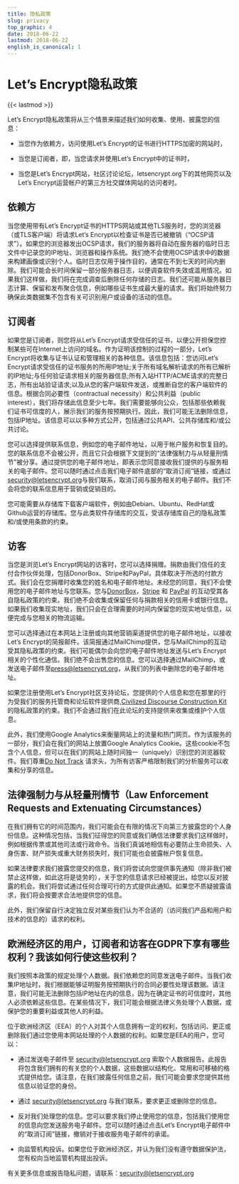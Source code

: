 ```yaml
---
title: 隐私政策
slug: privacy
top_graphic: 4
date: 2018-06-22
lastmod: 2018-06-22
english_is_canonical: 1
---
```


# Let’s Encrypt隐私政策

{{< lastmod >}}

Let’s Encrypt隐私政策将从三个情景来描述我们如何收集、使用、披露您的信息：

* 当您作为依赖方，访问使用Let’s Encrypt的证书进行HTTPS加密的网站时，

* 当您是订阅者，即，当您请求并使用Let’s Encrypt中的证书时，

* 当您是Let’s Encrypt网站，社区讨论论坛，letsencrypt.org下的其他网页以及Let’s Encrypt运营帐户的第三方社交媒体网站的访问者时。

## 依赖方

当您使用带有Let’s Encrypt证书的HTTPS网站或其他TLS服务时，您的浏览器（或TLS客户端）将请求Let’s Encrypt以检查证书是否已被撤销（“OCSP请求”）。如果您的浏览器发出OCSP请求，我们的服务器将自动在服务器的临时日志文件中记录您的IP地址、浏览器和操作系统。我们绝不会使用OCSP请求中的数据来构建画像或识别个人。临时日志仅用于操作目的，通常在不到七天的时间内删除。我们可能会长时间保留一部分服务器日志，以便调查软件失效或滥用情况。如果我们这样做，我们将在完成调查后删除任何存储的日志。我们还可能从服务器日志计算、保留和发布聚合信息，例如哪些证书生成最大量的请求。我们将始终努力确保此类数据集不包含有关可识别用户或设备的活动的信息。

## 订阅者

如果您是订阅者，则您将从Let’s Encrypt请求受信任的证书，以便公开担保您控制某些可在Internet上访问的域名。作为证明该控制的过程的一部分，Let’s Encrypt将收集与证书认证和管理相关的各种信息。该信息包括：您访问Let’s Encrypt请求受信任的证书服务的所用IP地址;关于所有域名解析请求的所有已解析的IP地址;与任何验证请求相关的服务器信息;所有入站HTTP/ACME请求的完整日志，所有出站验证请求;以及从您的客户端软件发送，或推断自您的客户端软件的信息。根据合同必要性（contractual necessity）和公共利益（public interest），我们将存储此信息至少七年。我们需要能够向公众，包括那些依赖我们证书可信度的人，展示我们的服务按预期执行。因此，我们可能无法删除信息，包括IP地址。该信息可以以多种方式公开，包括通过公共API、公共存储库和/或公共讨论。

您可以选择提供联系信息，例如您的电子邮件地址，以用于帐户服务和恢复目的。您的联系信息不会被公开，而且它只会根据下文提到的“法律强制力与从轻量刑情节”被分享。通过提供您的电子邮件地址，即表示您同意接收我们提供的与服务相关的电子邮件。您可以随时通过点击我们电子邮件底部的“取消订阅”链接，或通过[security@letsencrypt.org](mailto:security@letsencrypt.org)与我们联系，取消订阅与服务相关的电子邮件。我们不会将您的联系信息用于营销或促销目的。

您可能需要从存储库下载客户端软件，例如由Debian、Ubuntu、RedHat或Github运营的存储库。您与此类软件存储库的交互，受该存储库自己的隐私政策和/或使用条款的约束。

## 访客

当您是浏览Let’s Encrypt网站的访客时，您可以选择捐赠。捐款由我们信任的支付合作伙伴处理，包括DonorBox、Stripe和PayPal，具体取决于所选的付款方式。我们会在您捐赠时收集您的姓名和电子邮件地址。未经您的同意，我们不会使用您的电子邮件地址与您联系。您与[DonorBox](https://donorbox.org/privacy)，[Stripe](https://stripe.com/privacy/) 和 [PayPal](https://www.paypal.com/us/webapps/mpp/ua/privacy-full) 的互动受其各自隐私政策的约束。我们绝不会收集或保留任何与捐款相关的信用卡或银行信息。如果我们收集现实地址，我们只会在合理需要的时间内保留您的现实地址信息，以便完成与您相关的物流运输。

您可以选择通过在本网站上注册或向其他营销渠道提供您的电子邮件地址，以接收Let’s Encrypt的简报邮件。该简报通过MailChimp提供，您与MailChimp的互动受其隐私政策的约束。我们可能偶尔会向您的电子邮件地址发送与Let’s Encrypt相关的个性化通信。我们绝不会出售您的信息。您可以选择通过MailChimp，或发送电子邮件至[press@letsencrypt.org](mailto:press@letsencrypt.org)，从我们的列表中删除您的电子邮件地址。

如果您注册使用Let’s Encrypt社区支持论坛，您提供的个人信息和您在那里的行为受我们的服务托管商和论坛软件提供商,[Civilized Discourse Construction Kit](https://www.discourse.org/privacy) 的隐私政策的约束。我们不会通过我们在此论坛的支持提供来收集或维护个人信息。

此外，我们使用Google Analytics来衡量网站上的流量和热门网页。作为该服务的一部分，我们会在我们的网站上放置Google Analytics Cookie。这些cookie不包含个人信息，但可以在我们的网站上随时间独一（uniquely）识别您的浏览器软件。我们尊重[Do Not Track](http://donottrack.us/) 请求头，为所有访客严格限制我们的分析服务可以收集和分享的信息。

## 法律强制力与从轻量刑情节（Law Enforcement Requests and Extenuating Circumstances）

在我们拥有它的时间范围内，我们可能会在有限的情况下向第三方披露您的个人身份信息。这种情况包括，当我们征得您的同意或我们确信法律要求我们这样做时，例如根据传票或其他司法或行政命令。当我们真诚地相信有必要防止生命损失、人身伤害、财产损失或重大财务损失时，我们可能也会披露帐户恢复信息。

如果法律要求我们披露您提交的信息，我们将尝试向您提供事先通知（除非我们被禁止这样做，如此这将是徒劳的），关于您的信息请求已经被提出，给您以反对披露的机会。我们将尝试通过任何合理可行的方式提供此通知。如果您不质疑披露请求，我们将会按要求合法地提供您的信息。

此外，我们保留自行决定独立反对某些我们认为不合适的（访问我们产品和用户和技术的信息的）请求的权利。

## 欧洲经济区的用户，订阅者和访客在GDPR下享有哪些权利？我该如何行使这些权利？

我们按照本政策的规定处理个人数据。我们依赖您的同意发送电子邮件。当我们收集IP地址时，我们根据能够证明服务按预期执行的合同必要性处理该数据。请注意，我们可能无法删除包括IP地址在内的信息，因为在确定证书的可信度时，其他人必须依赖这些信息。在某些情况下，我们可能会根据法律义务处理个人数据，或保护您的重要利益或其他人的利益。

位于欧洲经济区（EEA）的个人对其个人信息拥有一定的权利，包括访问、更正或删除我们通过您使用本网站处理的个人数据的权利。如果您是EEA的用户，您可以：

* 通过发送电子邮件至 security@letsencrypt.org 索取个人数据报告。此报告将包含我们拥有的有关您的个人数据，这些数据以结构化、常用和可移植的格式提供给您。请注意，在我们披露任何信息之前，我们可能会要求您提供其他信息以验证您的身份。

* 通过 security@letsencrypt.org 与我们联系，要求更正或删除您的信息。

* 反对我们处理您的信息。您可以要求我们停止使用您的信息，包括我们使用您的信息向您发送服务电子邮件。您可以随时通过点击Let’s Encrypt电子邮件中的“取消订阅”链接，撤销对于接收服务电子邮件的承诺。

* 向监管机构投诉。如果您位于欧洲经济区，并认为我们没有遵守数据保护法，您有权向当地监管机构提出投诉。

有关更多信息或报告隐私问题，请联系：[security@letsencrypt.org](mailto:security@letsencrypt.org)
